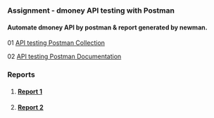 
### Assignment - dmoney API testing with Postman
#### Automate dmoney API by postman & report generated by newman.

01 [API testing Postman Collection](https://www.getpostman.com/collections/19901a36ff3b246ea6fd)

02 [API testing Postman Documentation](https://documenter.getpostman.com/view/20666258/UzBsGjHx)




### Reports

1. #### [Report 1](./collection/newmanreport1.png)




2. #### [Report 2](./collection/newmanreport2.png)




